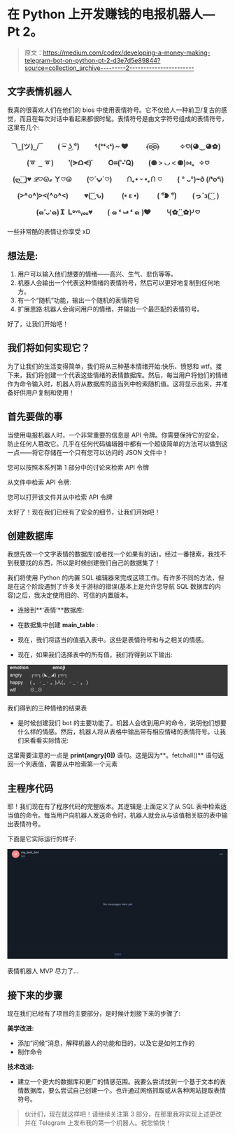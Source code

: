 # 在 Python 上开发赚钱的电报机器人— Pt 2。

> 原文：<https://medium.com/codex/developing-a-money-making-telegram-bot-on-python-pt-2-d3e7d5e89844?source=collection_archive---------2----------------------->

## 文字表情机器人

我真的很喜欢人们在他们的 bios 中使用表情符号。它不仅给人一种前卫/复古的感觉，而且在每次对话中看起来都很时髦。表情符号是由文字符号组成的表情符号，这里有几个:

![](img/1101b7cd6abc32ed19d9ea264aeb03f7.png)

一些非常酷的表情让你享受 xD

## 想法是:

1.  用户可以输入他们想要的情绪——高兴、生气、悲伤等等。
2.  机器人会输出一个代表这种情绪的表情符号，然后可以更好地复制到任何地方。
3.  有一个“随机”功能，输出一个随机的表情符号
4.  扩展思路:机器人会询问用户的情绪，并输出一个最匹配的表情符号。

好了，让我们开始吧！

## 我们将如何实现它？

为了让我们的生活变得简单，我们将从三种基本情绪开始:快乐、愤怒和 wtf。接下来，我们将创建一个代表这些情绪的表情数据库。然后，每当用户将他们的情绪作为命令输入时，机器人将从数据库的适当列中检索随机值。这将显示出来，并准备好供用户复制和使用！

## 首先要做的事

当使用电报机器人时，一个非常重要的信息是 API 令牌。你需要保持它的安全，防止任何人篡改它。几乎在任何代码编辑器中都有一个超级简单的方法可以做到这一点——将它存储在一个只有您可以访问的 JSON 文件中！

您可以按照本系列第 1 部分中的讨论来检索 API 令牌

从文件中检索 API 令牌:

您可以打开该文件并从中检索 API 令牌

太好了！现在我们已经有了安全的细节，让我们开始吧！

## **创建数据库**

我想先做一个文字表情的数据库(或者找一个如果有的话)。经过一番搜索，我找不到我要找的东西，所以是时候创建我们自己的数据集了！

我们将使用 Python 的内置 SQL 编辑器来完成这项工作。有许多不同的方法，但是在这个阶段遇到了许多关于游标的错误(基本上是允许您导航 SQL 数据库的内容)之后，我决定使用旧的、可信的内置版本。

*   连接到**‘表情’**数据库:

*   在数据集中创建 **main_table** :

*   现在，我们将适当的值插入表中。这些是表情符号和与之相关的情感。

*   现在，如果我们选择表中的所有值，我们将得到以下输出:

![](img/6170bd5f33409f10ab6d3ac2fabf9e1b.png)

我们得到的三种情绪的结果表

*   是时候创建我们 bot 的主要功能了。机器人会收到用户的命令，说明他们想要什么样的情感。然后，机器人将从表格中输出带有相应情绪的表情符号。让我们来看看实际情况:

这里需要注意的一点是 **print(angry[0])** 语句。这是因为**。fetchall()** 语句返回一个列表值，需要从中检索第一个元素

## 主程序代码

耶！我们现在有了程序代码的完整版本。其逻辑是:上面定义了从 SQL 表中检索适当值的命令。每当用户向机器人发送命令时，机器人就会从与该值相关联的表中输出表情符号。

下面是它实际运行的样子:

![](img/fe5a6be6cd26322b6149caabe42b6fc0.png)

表情机器人 MVP 尽力了…

## 接下来的步骤

现在我们已经有了项目的主要部分，是时候计划接下来的步骤了:

**美学改进:**

*   添加“问候”消息，解释机器人的功能和目的，以及它是如何工作的
*   制作命令

**技术改进:**

*   建立一个更大的数据库和更广的情感范围。我要么尝试找到一个基于文本的表情数据库，要么尝试自己创建一个。也许通过网络抓取或从各种网站提取表情符号。

> 伙计们，现在就这样吧！请继续关注第 3 部分，在那里我将实现上述更改并在 Telegram 上发布我的第一个机器人。祝您愉快！